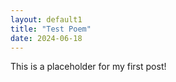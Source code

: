 ```yaml
---
layout: default1
title: "Test Poem"
date: 2024-06-18
---
```


This is a placeholder for my first post!
